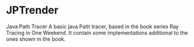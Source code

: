 # JPTrender
Java Path Tracer
A basic java Path tracer, based in the book series Ray Tracing in One Weekend.
It contain some implementations additional to the ones shown in the book.
